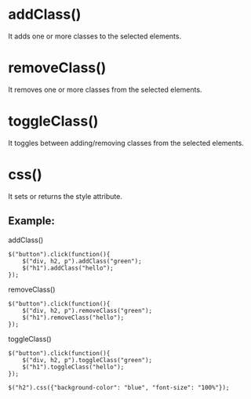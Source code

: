 # addClass() 
It adds one or more classes to the selected elements.

# removeClass()
It removes one or more classes from the selected elements.

# toggleClass()
It toggles between adding/removing classes from the selected elements.

# css()
It sets or returns the style attribute.

## Example:
addClass() 
```
$("button").click(function(){
    $("div, h2, p").addClass("green");
    $("h1").addClass("hello");
});
```
removeClass()
```
$("button").click(function(){
    $("div, h2, p").removeClass("green");
    $("h1").removeClass("hello");
});
```
toggleClass()
```
$("button").click(function(){
    $("div, h2, p").toggleClass("green");
    $("h1").toggleClass("hello");
});
```

```
$("h2").css({"background-color": "blue", "font-size": "100%"});
```
